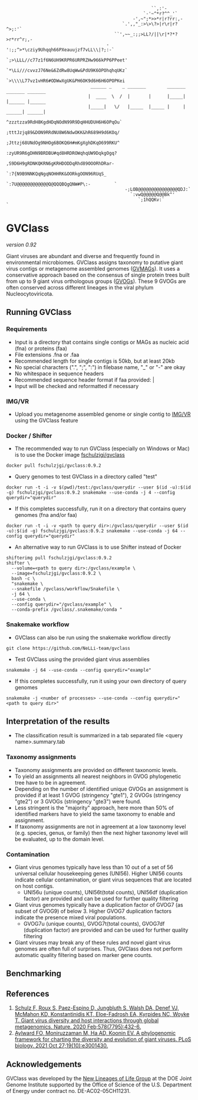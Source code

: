 ```
                                                       ``,:'-                     
                                                    `-'~^*r?^^_'`                 
                                                -',~";*>>*r|r?rr:,-              
                                            `.',,"_:>\>\?>|r\r|r?^>;:'`          
                                         ``',~~_:;;>LL?/||\r|*?*?>r*rr^r;,-       
                                      -':;;^>*\cziy9Uhqqh66PXeauujzf7vLL\\|?;:-`  
                                   `;>\LLL//c77z1f6N6UH9KRPR6URPRZHw966kPP6PPeet' 
                                   `*\Li///cvvzJ76Ne&6ZdRw8UqWw&PdU9K6OPOhqhqUKz` 
                                   `>\\\\L77vz1vHR6#ODWwXgUK&PH6OK9d6H6H6OPOPKei  
                                ______ _    _ _______        _______ _______ _______ 
                               |  ____  \  /  |       |      |_____| |______ |______
                               |_____|   \/   |_____  |_____ |     | ______| ______| 
                                    ^zzztzza9RdH8KgdHDqNOdN99R9DqHHUDUH6H6OPqOu`  
                                    ;tttJzjq89&DON9RRdNU8W6NdwOKK&hR689H9d6KOq/   
                                    ;Jttzj68UNdOg9NHOg6BOKQ6H#mKgXghDKqO699RKU^   
                                     :zyUR9R6gDHN9BRDBU#qd8HRDROWqhqUW9DqkgOgq?    
                                       ,S9D6H9gRDNKQKRN6gKRHDODDqRhd89OOORhDRar-     
                                        `:7{N9B9NNKQqNgqNOHHRK&OORkgOON96RUqS_        
                                          `:7U@@@@@@@@@@@@Q@QQQBQgQNW#P\:-         `
                                             -;LOB@@@@@@@@@@@@@@@QDJ:`             
                                               `:vwQ@@@@@Q@@Bk^'                 
                                                  `;1hQQKv:`              `     
```

# GVClass
_version 0.92_

Giant viruses are abundant and diverse and frequently found in environmental microbiomes. GVClass assigns taxonomy to putative giant virus contigs or metagenome assembled genomes ([GVMAGs](https://doi.org/10.1038/s41586-020-1957-x)). It uses a conservative approach based on the consensus of single protein trees built from up to 9 giant virus orthologous groups ([GVOGs](https://doi.org/10.1371/journal.pbio.3001430)). These 9 GVOGs are often conserved across different lineages in the viral phylum Nucleocytoviricota.

## Running GVClass

### Requirements
* Input is a directory that contains single contigs or MAGs as nucleic acid (fna) or proteins (faa)
* File extensions .fna or .faa
* Recommended length for single contigs is 50kb, but at least 20kb
* No special characters (".", ";", ":") in filebase name, "\_" or "-" are okay
* No whitespace in sequence headers
* Recommended sequence header format if faa provided: <filenamebase>|<proteinid>
* Input will be checked and reformatted if necessary

### IMG/VR
* Upload you metagenome assembled genome or single contig to [IMG/VR](https://img.jgi.doe.gov/vr/) using the GVClass feature

### Docker / Shifter
* The recommended way to run GVClass (especially on Windows or Mac) is to use the Docker image [fschulzjgi/gvclass](https://hub.docker.com/repository/docker/fschulzjgi/gvclass)

```
docker pull fschulzjgi/gvclass:0.9.2
```
* Query genomes to test GVClass in a directory called "test"
```
docker run -t -i -v $(pwd)/test:/gvclass/querydir --user $(id -u):$(id -g) fschulzjgi/gvclass:0.9.2 snakemake --use-conda -j 4 --config querydir="querydir"
```
* If this completes successfully, run it on a directory that contains query genomes (fna and/or faa)
```
docker run -t -i -v <path to query dir>:/gvclass/querydir --user $(id -u):$(id -g) fschulzjgi/gvclass:0.9.2 snakemake --use-conda -j 64 --config querydir="querydir"
```
* An alternative way to run GVClass is to use Shifter instead of Docker
```
shifterimg pull fschulzjgi/gvclass:0.9.2
shifter \
  --volume=<path to query dir>:/gvclass/example \
  --image=fschulzjgi/gvclass:0.9.2 \
  bash -c \
  "snakemake \
  --snakefile /gvclass/workflow/Snakefile \
  -j 64 \
  --use-conda \
  --config querydir="/gvclass/example" \
  --conda-prefix /gvclass/.snakemake/conda "
```

### Snakemake workflow
* GVClass can also be run using the snakemake workflow directly
```
git clone https://github.com/NeLLi-team/gvclass
```
* Test GVClass using the provided giant virus assemblies
```
snakemake -j 64 --use-conda --config querydir="example"
```
* If this completes successfully, run it using your own directory of query genomes
```
snakemake -j <number of processes> --use-conda --config querydir="<path to query dir>"
```

## Interpretation of the results
* The classification result is summarized in a tab separated file \<query name\>.summary.tab

### Taxonomy assignments
*  Taxonomy assignments are provided on different taxonomic levels. 
*  To yield an assignments all nearest neighbors in GVOG phylogenetic tree have to be in agreement. 
*  Depending on the number of identified unique GVOGs an assignment is provided if at least 1 GVOG (stringency "gte1"), 2 GVOGs (stringency "gte2") or 3 GVOGs (stringency "gte3") were found.
*  Less stringent is the "majority" approach, here more than 50% of identified markers have to yield the same taxonomy to enable and assignment. 
*  If taxonomy assignments are not in agreement at a low taxonomy level (e.g. species, genus, or family) then the next higher taxonomy level will be evaluated, up to the domain level.

### Contamination
* Giant virus genomes typically have less than 10 out of a set of 56 universal cellular housekeeping genes (UNI56). Higher UNI56 counts indicate cellular contamination, or giant virus sequences that are located on host contigs.
  * UNI56u (unique counts), UNI56t(total counts), UNI56df (duplication factor) are provided and can be used for further quality filtering
* Giant virus genomes typically have a duplication factor of GVOG7 (as subset of GVOG9) of below 3. Higher GVOG7 duplication factors indicate the presence mixed viral populations.
  * GVOG7u (unique counts), GVOG7t(total counts), GVOG7df (duplication factor) are provided and can be used for further quality filtering 
* Giant viruses may break any of these rules and novel giant virus genomes are often full of surprises. Thus, GVClass does not perform automatic quality filtering based on marker gene counts.

## Benchmarking

## References
1. [Schulz F, Roux S, Paez-Espino D, Jungbluth S, Walsh DA, Denef VJ, McMahon KD, Konstantinidis KT, Eloe-Fadrosh EA, Kyrpides NC, Woyke T. Giant virus diversity and host interactions through global metagenomics. Nature. 2020 Feb;578(7795):432-6.](https://doi.org/10.1038/s41586-020-1957-x)
2. [Aylward FO, Moniruzzaman M, Ha AD, Koonin EV. A phylogenomic framework for charting the diversity and evolution of giant viruses. PLoS biology. 2021 Oct 27;19(10):e3001430.](https://doi.org/10.1371/journal.pbio.3001430)

## Acknowledgements
GVClass was developed by the [New Lineages of Life Group](https://jgi.doe.gov/our-science/scientists-jgi/new-lineages-of-life/) at the DOE Joint Genome Institute supported by the Office of Science of the U.S. Department of Energy under contract no. DE-AC02-05CH11231.


